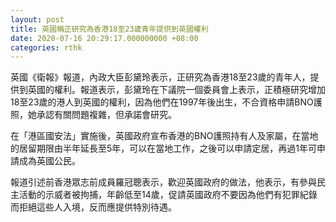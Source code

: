 ```yaml
---
layout: post
title: 英國稱正研究為香港18至23歲青年提供到英國權利
date: 2020-07-16 20:29:17.000000000 +08:00
categories: rthk
---
```


英國《衛報》報道，內政大臣彭黛玲表示，正研究為香港18至23歲的青年人，提供到英國的權利。報道表示，彭黛玲在下議院一個委員會上表示，正積極研究增加18至23歲的港人到英國的權利，因為他們在1997年後出生，不合資格申請BNO護照，她承認有關問題複雜，但承諾會研究。

在「港區國安法」實施後，英國政府宣布香港的BNO護照持有人及家屬，在當地的居留期限由半年延長至5年，可以在當地工作，之後可以申請定居，再過1年可申請成為英國公民。

報道引述前香港眾志前成員羅冠聰表示，歡迎英國政府的做法，他表示，有參與民主活動的示威者被拘捕，年齡低至14歲，促請英國政府不要因為他們有犯罪紀錄而拒絕這些人入境，反而應提供特別待遇。
